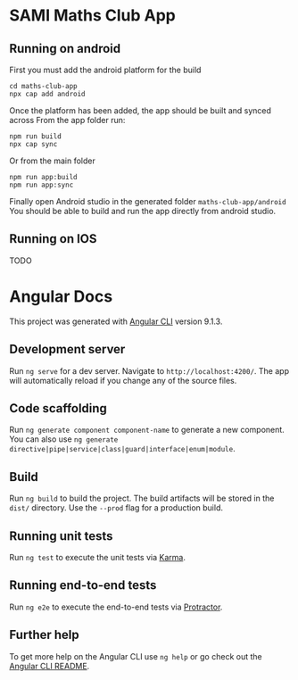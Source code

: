 # SAMI Maths Club App

## Running on android

First you must add the android platform for the build

```
cd maths-club-app
npx cap add android
```

Once the platform has been added, the app should be built and synced across
From the app folder run:

```
npm run build
npx cap sync
```

Or from the main folder

```
npm run app:build
npm run app:sync
```

Finally open Android studio in the generated folder `maths-club-app/android`
You should be able to build and run the app directly from android studio.

## Running on IOS

TODO

# Angular Docs

This project was generated with [Angular CLI](https://github.com/angular/angular-cli) version 9.1.3.

## Development server

Run `ng serve` for a dev server. Navigate to `http://localhost:4200/`. The app will automatically reload if you change any of the source files.

## Code scaffolding

Run `ng generate component component-name` to generate a new component. You can also use `ng generate directive|pipe|service|class|guard|interface|enum|module`.

## Build

Run `ng build` to build the project. The build artifacts will be stored in the `dist/` directory. Use the `--prod` flag for a production build.

## Running unit tests

Run `ng test` to execute the unit tests via [Karma](https://karma-runner.github.io).

## Running end-to-end tests

Run `ng e2e` to execute the end-to-end tests via [Protractor](http://www.protractortest.org/).

## Further help

To get more help on the Angular CLI use `ng help` or go check out the [Angular CLI README](https://github.com/angular/angular-cli/blob/master/README.md).
